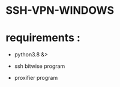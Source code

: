 # SSH-VPN-WINDOWS


# requirements :

- python3.8 &>

- ssh bitwise program

- proxifier program



